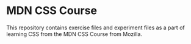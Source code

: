 # MDN CSS Course

This repository contains exercise files and experiment files as a part of learning CSS from the MDN CSS Course from Mozilla.